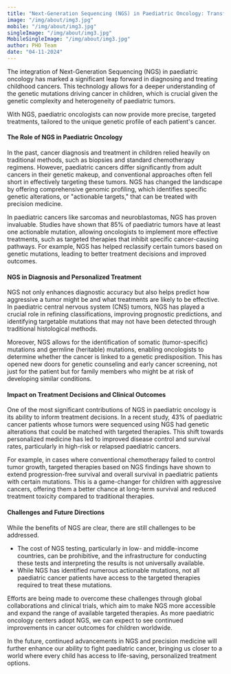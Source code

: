 ```yaml
---
title: "Next-Generation Sequencing (NGS) in Paediatric Oncology: Transforming Diagnosis and Treatment"
image: "/img/about/img3.jpg"
mobile: "/img/about/img3.jpg"
singleImage: "/img/about/img3.jpg"
MobileSingleImage: "/img/about/img3.jpg"
author: PHO Team
date: "04-11-2024"
---
```


The integration of Next-Generation Sequencing (NGS) in paediatric oncology has marked a significant leap forward in diagnosing and treating childhood cancers. This technology allows for a deeper understanding of the genetic mutations driving cancer in children, which is crucial given the genetic complexity and heterogeneity of paediatric tumors. 

With NGS, paediatric oncologists can now provide more precise, targeted treatments, tailored to the unique genetic profile of each patient's cancer.

#### The Role of NGS in Paediatric Oncology

In the past, cancer diagnosis and treatment in children relied heavily on traditional methods, such as biopsies and standard chemotherapy regimens. However, paediatric cancers differ significantly from adult cancers in their genetic makeup, and conventional approaches often fell short in effectively targeting these tumors. NGS has changed the landscape by offering comprehensive genomic profiling, which identifies specific genetic alterations, or "actionable targets," that can be treated with precision medicine.

In paediatric cancers like sarcomas and neuroblastomas, NGS has proven invaluable. Studies have shown that 85% of paediatric tumors have at least one actionable mutation, allowing oncologists to implement more effective treatments, such as targeted therapies that inhibit specific cancer-causing pathways. For example, NGS has helped reclassify certain tumors based on genetic mutations, leading to better treatment decisions and improved outcomes.

#### NGS in Diagnosis and Personalized Treatment

NGS not only enhances diagnostic accuracy but also helps predict how aggressive a tumor might be and what treatments are likely to be effective. In paediatric central nervous system (CNS) tumors, NGS has played a crucial role in refining classifications, improving prognostic predictions, and identifying targetable mutations that may not have been detected through traditional histological methods.

Moreover, NGS allows for the identification of somatic (tumor-specific) mutations and germline (heritable) mutations, enabling oncologists to determine whether the cancer is linked to a genetic predisposition. This has opened new doors for genetic counseling and early cancer screening, not just for the patient but for family members who might be at risk of developing similar conditions.

#### Impact on Treatment Decisions and Clinical Outcomes

One of the most significant contributions of NGS in paediatric oncology is its ability to inform treatment decisions. In a recent study, 43% of paediatric cancer patients whose tumors were sequenced using NGS had genetic alterations that could be matched with targeted therapies. This shift towards personalized medicine has led to improved disease control and survival rates, particularly in high-risk or relapsed paediatric cancers.

For example, in cases where conventional chemotherapy failed to control tumor growth, targeted therapies based on NGS findings have shown to extend progression-free survival and overall survival in paediatric patients with certain mutations. This is a game-changer for children with aggressive cancers, offering them a better chance at long-term survival and reduced treatment toxicity compared to traditional therapies.

#### Challenges and Future Directions

While the benefits of NGS are clear, there are still challenges to be addressed.

- The cost of NGS testing, particularly in low- and middle-income countries, can be prohibitive, and the infrastructure for conducting these tests and interpreting the results is not universally available.
- While NGS has identified numerous actionable mutations, not all paediatric cancer patients have access to the targeted therapies required to treat these mutations.

Efforts are being made to overcome these challenges through global collaborations and clinical trials, which aim to make NGS more accessible and expand the range of available targeted therapies. As more paediatric oncology centers adopt NGS, we can expect to see continued improvements in cancer outcomes for children worldwide.

In the future, continued advancements in NGS and precision medicine will further enhance our ability to fight paediatric cancer, bringing us closer to a world where every child has access to life-saving, personalized treatment options.